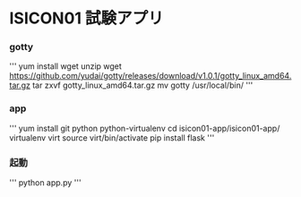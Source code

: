 # ISICON01 試験アプリ

### gotty
'''
yum install wget unzip
wget https://github.com/yudai/gotty/releases/download/v1.0.1/gotty_linux_amd64.tar.gz
tar zxvf gotty_linux_amd64.tar.gz
mv gotty /usr/local/bin/
'''

### app
'''
yum install git python python-virtualenv
cd isicon01-app/isicon01-app/
virtualenv virt
source virt/bin/activate
pip install flask
'''

### 起動
'''
python app.py
'''